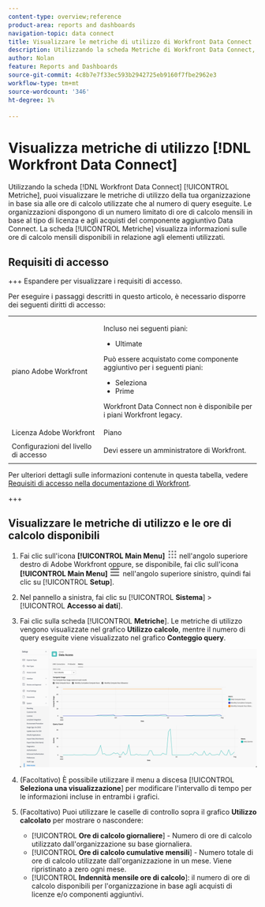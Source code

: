```yaml
---
content-type: overview;reference
product-area: reports and dashboards
navigation-topic: data connect
title: Visualizzare le metriche di utilizzo di Workfront Data Connect
description: Utilizzando la scheda Metriche di Workfront Data Connect, puoi visualizzare le metriche di utilizzo della tua organizzazione in base sia alle ore di calcolo mensili utilizzate che al numero di query eseguite.
author: Nolan
feature: Reports and Dashboards
source-git-commit: 4c8b7e7f33ec593b2942725eb9160f7fbe2962e3
workflow-type: tm+mt
source-wordcount: '346'
ht-degree: 1%

---
```


# Visualizza metriche di utilizzo [!DNL Workfront Data Connect]

Utilizzando la scheda [!DNL Workfront Data Connect] [!UICONTROL Metriche], puoi visualizzare le metriche di utilizzo della tua organizzazione in base sia alle ore di calcolo utilizzate che al numero di query eseguite. Le organizzazioni dispongono di un numero limitato di ore di calcolo mensili in base al tipo di licenza e agli acquisti del componente aggiuntivo Data Connect. La scheda [!UICONTROL Metriche] visualizza informazioni sulle ore di calcolo mensili disponibili in relazione agli elementi utilizzati.

## Requisiti di accesso

+++ Espandere per visualizzare i requisiti di accesso.

Per eseguire i passaggi descritti in questo articolo, è necessario disporre dei seguenti diritti di accesso:

<table style="table-layout:auto"> 
 <col> 
 <col> 
 <tbody> 
  <tr> 
   <td role="rowheader">piano Adobe Workfront</td> 
   <td><p>Incluso nei seguenti piani:</p>
    <ul>
        <li>Ultimate</li> 
    </ul>    
   <p>Può essere acquistato come componente aggiuntivo per i seguenti piani:</p> 
    <ul>
        <li>Seleziona</li> 
        <li>Prime</li>
    </ul> 
    <p>Workfront Data Connect non è disponibile per i piani Workfront legacy.</p> 
   </td> </td> 
  </tr> 
  <tr> 
   <td role="rowheader">Licenza Adobe Workfront</td> 
   <td>Piano</td> 
  </tr> 
  <tr> 
   <td role="rowheader">Configurazioni del livello di accesso</td> 
   <td> <p>Devi essere un amministratore di Workfront.</p></td> 
  </tr> 
 </tbody> 
</table>

Per ulteriori dettagli sulle informazioni contenute in questa tabella, vedere [Requisiti di accesso nella documentazione di Workfront](/help/quicksilver/administration-and-setup/add-users/access-levels-and-object-permissions/access-level-requirements-in-documentation.md).

+++

## Visualizzare le metriche di utilizzo e le ore di calcolo disponibili

1. Fai clic sull&#39;icona **[!UICONTROL Main Menu]** ![Main Menu](/help/_includes/assets/main-menu-icon.png) nell&#39;angolo superiore destro di Adobe Workfront oppure, se disponibile, fai clic sull&#39;icona **[!UICONTROL Main Menu]** ![Main Menu](/help/_includes/assets/main-menu-icon-left-nav.png) nell&#39;angolo superiore sinistro, quindi fai clic su [!UICONTROL **Setup**].

1. Nel pannello a sinistra, fai clic su [!UICONTROL **Sistema**] > [!UICONTROL **Accesso ai dati**].

1. Fai clic sulla scheda [!UICONTROL **Metriche**]. Le metriche di utilizzo vengono visualizzate nel grafico **Utilizzo calcolo**, mentre il numero di query eseguite viene visualizzato nel grafico **Conteggio query**.

   ![Metriche di utilizzo di Data Connect](/help/quicksilver/reports-and-dashboards/data-lake/assets/data-connect-usage-metrics.png)

1. (Facoltativo) È possibile utilizzare il menu a discesa [!UICONTROL **Seleziona una visualizzazione**] per modificare l&#39;intervallo di tempo per le informazioni incluse in entrambi i grafici.

1. (Facoltativo) Puoi utilizzare le caselle di controllo sopra il grafico **Utilizzo calcolato** per mostrare o nascondere:
   * [!UICONTROL **Ore di calcolo giornaliere**] - Numero di ore di calcolo utilizzato dall&#39;organizzazione su base giornaliera.
   * [!UICONTROL **Ore di calcolo cumulative mensili**] - Numero totale di ore di calcolo utilizzate dall&#39;organizzazione in un mese. Viene ripristinato a zero ogni mese.
   * [!UICONTROL **Indennità mensile ore di calcolo**]: il numero di ore di calcolo disponibili per l&#39;organizzazione in base agli acquisti di licenze e/o componenti aggiuntivi.

